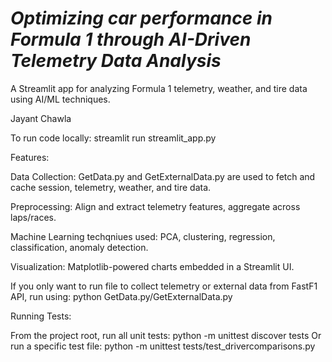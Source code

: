 # *Optimizing car performance in Formula 1 through AI-Driven Telemetry Data Analysis*

A Streamlit app for analyzing Formula 1 telemetry, weather, and tire data using AI/ML techniques.

Jayant Chawla

To run code locally: streamlit run streamlit_app.py

Features:

Data Collection: GetData.py and GetExternalData.py are used to fetch and cache session, telemetry, weather, and tire data.

Preprocessing: Align and extract telemetry features, aggregate across laps/races.

Machine Learning techqniues used: PCA, clustering, regression, classification, anomaly detection.

Visualization: Matplotlib-powered charts embedded in a Streamlit UI.

If you only want to run file to collect telemetry or external data from FastF1 API, run using: python GetData.py/GetExternalData.py

Running Tests:

From the project root, run all unit tests: python -m unittest discover tests
Or run a specific test file: python -m unittest tests/test_drivercomparisons.py

